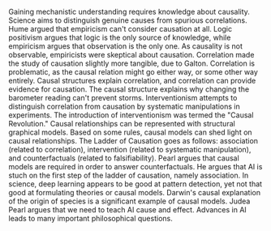 ---
---

Gaining mechanistic understanding requires knowledge about causality. Science aims to distinguish genuine causes from spurious correlations. Hume argued that empiricism can't consider causation at all. Logic positivism argues that logic is the only source of knowledge, while empiricism argues that observation is the only one. As causality is not observable, empiricists were skeptical about causation. Correlation made the study of causation slightly more tangible, due to Galton. Correlation is problematic, as the causal relation might go either way, or some other way entirely. Causal structures explain correlation, and correlation can provide evidence for causation. The causal structure explains why changing the barometer reading can't prevent storms. Interventionism attempts to distinguish correlation from causation by systematic manipulations in experiments. The introduction of interventionism was termed the "Causal Revolution." Causal relationships can be represented with structural graphical models. Based on some rules, causal models can shed light on causal relationships. The Ladder of Causation goes as follows: association (related to correlation), intervention (related to systematic manipulation), and counterfactuals (related to falsifiability). Pearl argues that causal models are required in order to answer counterfactuals. He argues that AI is stuch on the first step of the ladder of causation, namely association. In science, deep learning appears to be good at pattern detection, yet not that good at formulating theories or causal models. Darwin's causal explanation of the origin of species is a significant example of causal models. Judea Pearl argues that we need to teach AI cause and effect. Advances in AI leads to many important philosophical questions.